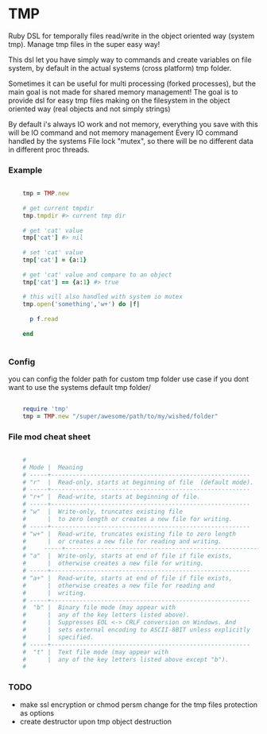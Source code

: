 TMP
===

Ruby DSL for temporally files read/write in the object oriented way (system tmp).
Manage tmp files in the super easy way!

This dsl let you have simply way to commands and create variables on file system,
by default in the actual systems (cross platform) tmp folder.

Sometimes it can be useful for multi processing (forked processes),
but the main goal is not made for shared memory management!
The goal is to provide dsl for easy tmp files making on the filesystem in the object oriented way
(real objects and not simply strings)

By default i's always IO work and not memory,
everything you save with this will be IO command and not memory management
Every IO command handled by the systems File lock "mutex", 
so there will be no different data in different proc threads.

### Example

```ruby

    tmp = TMP.new
    
    # get current tmpdir
    tmp.tmpdir #> current tmp dir
    
    # get 'cat' value
    tmp['cat'] #> nil
    
    # set 'cat' value
    tmp['cat'] = {a:1}
    
    # get 'cat' value and compare to an object
    tmp['cat'] == {a:1} #> true
    
    # this will also handled with system io mutex 
    tmp.open('something','w+') do |f|
    
      p f.read
    
    end
    

```

### Config

you can config the folder path for custom tmp folder use case if you dont want to use the systems default tmp folder/

```ruby

    require 'tmp'
    tmp = TMP.new "/super/awesome/path/to/my/wished/folder"

```


### File mod cheat sheet

```ruby

    #
    # Mode |  Meaning
    # -----+--------------------------------------------------------
    # "r"  |  Read-only, starts at beginning of file  (default mode).
    # -----+--------------------------------------------------------
    # "r+" |  Read-write, starts at beginning of file.
    # -----+--------------------------------------------------------
    # "w"  |  Write-only, truncates existing file
    #      |  to zero length or creates a new file for writing.
    # -----+--------------------------------------------------------
    # "w+" |  Read-write, truncates existing file to zero length
    #      |  or creates a new file for reading and writing.
    #     -----+--------------------------------------------------------
    # "a"  |  Write-only, starts at end of file if file exists,
    #      |  otherwise creates a new file for writing.
    # -----+--------------------------------------------------------
    # "a+" |  Read-write, starts at end of file if file exists,
    #      |  otherwise creates a new file for reading and
    #      |  writing.
    # -----+--------------------------------------------------------
    #  "b" |  Binary file mode (may appear with
    #      |  any of the key letters listed above).
    #      |  Suppresses EOL <-> CRLF conversion on Windows. And
    #      |  sets external encoding to ASCII-8BIT unless explicitly
    #      |  specified.
    # -----+--------------------------------------------------------
    #  "t" |  Text file mode (may appear with
    #      |  any of the key letters listed above except "b").
    #

```

### TODO

* make ssl encryption or chmod persm change for the tmp files protection as options
* create destructor upon tmp object destruction
